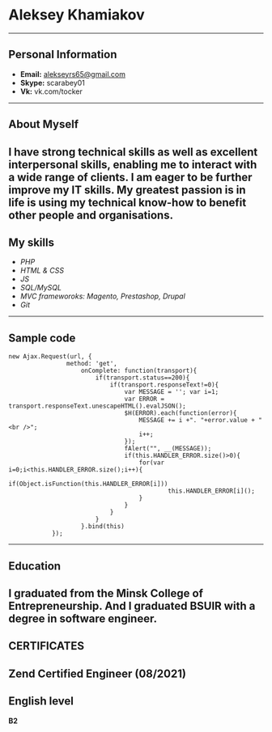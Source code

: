 # Aleksey Khamiakov
---
## **Personal Information** ##
* **Email:** alekseyrs65@gmail.com 
* **Skype:** scarabey01
* **Vk:** vk.com/tocker
---
## **About Myself** ##
I have strong technical skills as well as excellent interpersonal skills, enabling me to interact with a wide range of clients. I am eager to be further improve my IT skills.  My greatest passion is in life is using my technical know-how to benefit other people and organisations.
---
## **My skills** ##
* *PHP* 
* *HTML & CSS*
* *JS*
* *SQL/MySQL*
* *MVC frameworoks: Magento, Prestashop, Drupal*
* *Git*
---
## **Sample code** ##
```
new Ajax.Request(url, {
                method: 'get',
                    onComplete: function(transport){
                        if(transport.status==200){
                            if(transport.responseText!=0){
                                var MESSAGE = ''; var i=1;
                                var ERROR = transport.responseText.unescapeHTML().evalJSON();
                                $H(ERROR).each(function(error){
                                    MESSAGE += i +". "+error.value + "<br />";
                                    i++;
                                });
                                fAlert("", __(MESSAGE));     
                                if(this.HANDLER_ERROR.size()>0){
                                    for(var i=0;i<this.HANDLER_ERROR.size();i++){
                                        if(Object.isFunction(this.HANDLER_ERROR[i]))
                                            this.HANDLER_ERROR[i]();
                                    }
                                }
                            }
                        }
                    }.bind(this)
            });

```
---
## **Education** ##
I graduated from the Minsk College of Entrepreneurship. And I graduated BSUIR with a degree in software engineer.
---
## **CERTIFICATES** ##
Zend Certified Engineer (08/2021)
---
## **English level** ##
**B2**